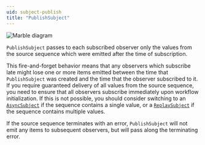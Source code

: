 ```yaml
---
uid: subject-publish
title: "PublishSubject"
---
```


![Marble diagram](~/images/language-subject-publish.svg)

`PublishSubject` passes to each subscribed observer only the values from the source sequence which were emitted after the time of subscription.

This fire-and-forget behavior means that any observers which subscribe late might lose one or more items emitted between the time that `PublishSubject` was created and the time that the observer subscribed to it. If you require guaranteed delivery of all values from the source sequence, you need to ensure that all observers subscribe immediately upon workflow initialization. If this is not possible, you should consider switching to an [`AsyncSubject`](xref:Bonsai.Reactive.AsyncSubject) if the sequence contains a single value, or a [`ReplaySubject`](xref:Bonsai.Reactive.ReplaySubject) if the sequence contains multiple values.

If the source sequence terminates with an error, `PublishSubject` will not emit any items to subsequent observers, but will pass along the terminating error.